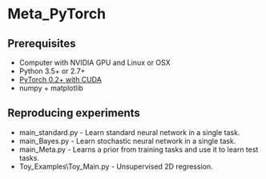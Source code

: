 # Meta_PyTorch



## Prerequisites

- Computer with NVIDIA GPU and Linux or OSX
- Python 3.5+ or 2.7+
- [PyTorch 0.2+ with CUDA](http://pytorch.org)
- numpy + matplotlib


## Reproducing experiments

* main_standard.py         - Learn standard neural network in a single task.
* main_Bayes.py            - Learn stochastic neural network in a single task.
* main_Meta.py             - Learns a prior from training tasks and use it to learn test tasks.
* Toy_Examples\Toy_Main.py -  Unsupervised 2D  regression.
